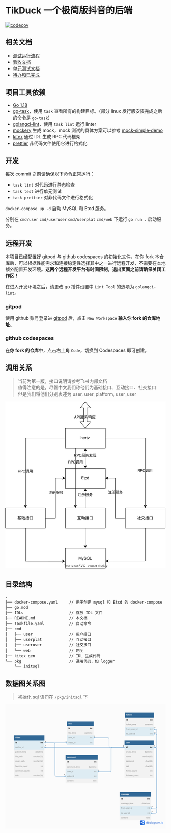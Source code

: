 # TikDuck 一个极简版抖音的后端

[![codecov](https://codecov.io/gh/808-not-found/tik_duck/branch/master/graph/badge.svg?token=ZRGZZ0HMMG)](https://codecov.io/gh/808-not-found/tik_duck)

## 相关文档

- [测试运行流程](运行测试文档.md)
- [验收文档](验收文档.md)
- [单元测试文档](cmd\user\test\标准test格式.md)
- [待办和已完成](待办和已完成.md)

## 项目工具依赖

- [Go 1.18](https://go.dev/)
- [go-task](https://taskfile.dev/installation/)，使用 `task` 查看所有的构建目标。（部分 linux 发行版安装完成之后的命令是 `go-task`）
- [golangci-lint](https://golangci-lint.run/)，使用 `task lint` 运行 linter
- [mockery](https://github.com/vektra/mockery) 生成 mock，mock 测试的具体方案可以参考 [mock-simple-demo](https://github.com/808-not-found/mock-simple-demo)
- [kitex](https://www.cloudwego.io/docs/kitex/) 通过 IDL 生成 RPC 代码框架
- [prettier](https://prettier.io/) 非代码文件使用它进行格式化

## 开发

每次 commit 之前请确保以下命令正常运行：

- `task lint` 对代码进行静态检查
- `task test` 进行单元测试
- `task prettier` 对非代码文件进行格式化

`docker-compose up -d` 启动 MySQL 和 Etcd 服务。

分别在 `cmd/user` `cmd/useruser` `cmd/userplat` `cmd/web` 下运行 `go run .` 启动服务。

## 远程开发

本项目已经配置好 gitpod 与 github codespaces 的初始化文件，在你 fork 本仓库后，可以根据性能需求和连接稳定性选择其中之一进行远程开发，不需要在本地额外配置开发环境。**这两个远程开发平台有时间限制，退出页面之前请确保关闭工作区！**

在进入开发环境之后，请更改 go 插件设置中 `Lint Tool` 的选项为 `golangci-lint`。

### gitpod

使用 github 账号登录进 [gitpod](https://gitpod.io/workspaces) 后，点击 `New Workspace` **输入你 fork 的仓库地址**。

### github codespaces

在**你 fork 的仓库**中，点击右上角 `Code`，切换到 Codespaces 即可创建。

## 调用关系

> 当前为第一版，接口说明请参考飞书内部文档\
> 值得注意的是，尽管中文我们称他们为基础接口、互动接口、社交接口\
> 但是我们将他们分别表述为 user, user_platform, user_user

![call_relation.svg](./call_relation.svg)

## 目录结构

```
.
├── docker-compose.yaml     // 用于创建 mysql 和 Etcd 的 docker-compose
├── go.mod
├── IDLs                    // 存放 IDL 文件
├── README.md               // 本文档
├── Taskfile.yaml           // 自动命令
├── cmd
│   ├── user                // 用户接口
│   ├── userplat            // 互动接口
│   ├── useruser            // 社交接口
│   └── web                 // 网关
├── kitex_gen               // IDL 生成代码
└── pkg                     // 通用代码，如 logger
    └── initsql
```

## 数据图关系图

> 初始化 sql 语句在 `/pkg/initsql` 下

![database.png](./database.png)
